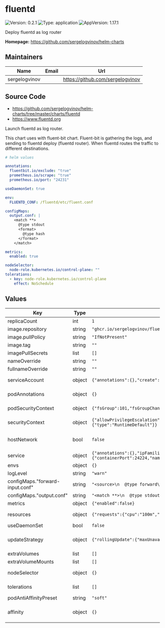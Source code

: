 # fluentd

![Version: 0.2.1](https://img.shields.io/badge/Version-0.2.1-informational?style=flat-square) ![Type: application](https://img.shields.io/badge/Type-application-informational?style=flat-square) ![AppVersion: 1.17.1](https://img.shields.io/badge/AppVersion-1.17.1-informational?style=flat-square)

Deploy fluentd as log router

**Homepage:** <https://github.com/sergelogvinov/helm-charts>

## Maintainers

| Name | Email | Url |
| ---- | ------ | --- |
| sergelogvinov |  | <https://github.com/sergelogvinov> |

## Source Code

* <https://github.com/sergelogvinov/helm-charts/tree/master/charts/fluentd>
* <https://www.fluentd.org>

Launch fluentd as log router.

This chart uses with fluent-bit chart.
Fluent-bit is gathering the logs, and sending to fluentd deploy (fluentd router).
When fluentd routes the traffic to different destinations.

```yaml
# helm values

annotations:
  fluentbit.io/exclude: "true"
  prometheus.io/scrape: "true"
  prometheus.io/port: "24231"

useDaemonSet: true

env:
  FLUENTD_CONF: /fluentd/etc/fluent.conf

configMaps:
  output.conf: |
    <match **>
      @type stdout
      <format>
        @type hash
      </format>
    </match>

metrics:
  enabled: true

nodeSelector:
  node-role.kubernetes.io/control-plane: ""
tolerations:
  - key: node-role.kubernetes.io/control-plane
    effect: NoSchedule
```

## Values

| Key | Type | Default | Description |
|-----|------|---------|-------------|
| replicaCount | int | `1` |  |
| image.repository | string | `"ghcr.io/sergelogvinov/fluentd"` |  |
| image.pullPolicy | string | `"IfNotPresent"` |  |
| image.tag | string | `""` |  |
| imagePullSecrets | list | `[]` |  |
| nameOverride | string | `""` |  |
| fullnameOverride | string | `""` |  |
| serviceAccount | object | `{"annotations":{},"create":true,"name":""}` | Pods Service Account. ref: https://kubernetes.io/docs/tasks/configure-pod-container/configure-service-account/ |
| podAnnotations | object | `{}` | Annotations for pod. ref: https://kubernetes.io/docs/concepts/overview/working-with-objects/annotations/ |
| podSecurityContext | object | `{"fsGroup":101,"fsGroupChangePolicy":"OnRootMismatch","runAsGroup":101,"runAsNonRoot":true,"runAsUser":100}` | Pod Security Context. ref: https://kubernetes.io/docs/tasks/configure-pod-container/security-context/#set-the-security-context-for-a-pod |
| securityContext | object | `{"allowPrivilegeEscalation":false,"capabilities":{"drop":["ALL"]},"seccompProfile":{"type":"RuntimeDefault"}}` | Container Security Context. ref: https://kubernetes.io/docs/tasks/configure-pod-container/security-context/#set-the-security-context-for-a-pod |
| hostNetwork | bool | `false` | Use host's network namespace. ref: https://kubernetes.io/docs/concepts/policy/pod-security-policy/#host-namespaces |
| service | object | `{"annotations":{},"ipFamilies":["IPv4"],"ports":[{"containerPort":24224,"name":"fluentd","protocol":"TCP"},{"containerPort":24224,"name":"heartbeat","protocol":"UDP"}],"type":"ClusterIP"}` | Service parameters ref: https://kubernetes.io/docs/user-guide/services/ |
| envs | object | `{}` | Deployment env, example: `FLUENTD_CONF: /fluentd/etc/fluent.conf` |
| logLevel | string | `"warn"` |  |
| configMaps."forward-input.conf" | string | `"<source>\n  @type forward\n  port 24224\n  bind 0.0.0.0\n</source>\n"` | Input rules |
| configMaps."output.conf" | string | `"<match **>\n  @type stdout\n</match>\n"` | Output rules |
| metrics | object | `{"enabled":false}` | Expose prometheus metrics |
| resources | object | `{"requests":{"cpu":"100m","memory":"128Mi"}}` | Resource requests and limits. ref: https://kubernetes.io/docs/user-guide/compute-resources/ |
| useDaemonSet | bool | `false` | Use a daemonset instead of a deployment |
| updateStrategy | object | `{"rollingUpdate":{"maxUnavailable":1},"type":"RollingUpdate"}` | Pod deployment update strategy type. ref: https://kubernetes.io/docs/concepts/workloads/controllers/deployment/#updating-a-deployment |
| extraVolumes | list | `[]` |  |
| extraVolumeMounts | list | `[]` |  |
| nodeSelector | object | `{}` | Node labels for pod assignment. ref: https://kubernetes.io/docs/user-guide/node-selection/ |
| tolerations | list | `[]` | Tolerations for pod assignment. ref: https://kubernetes.io/docs/concepts/configuration/taint-and-toleration/ |
| podAntiAffinityPreset | string | `"soft"` | Pod Anti Affinity soft/hard |
| affinity | object | `{}` | Affinity for pod assignment. ref: https://kubernetes.io/docs/concepts/configuration/assign-pod-node/#affinity-and-anti-affinity |
